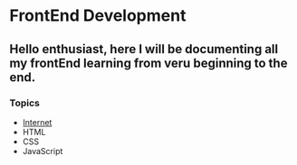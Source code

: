 # FrontEnd Development

## Hello enthusiast, here I will be documenting all my frontEnd learning from veru beginning to the end.

### Topics

- [Internet](./Internet/README.md)
- HTML
- CSS
- JavaScript
